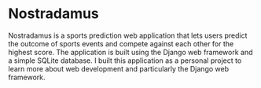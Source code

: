 # Nostradamus

Nostradamus is a sports prediction web application that lets users predict the outcome of sports events and compete against each other for the highest score. The application is built using the Django web framework and a simple SQLite database. I built this application as a personal project to learn more about web development and particularly the Django web framework.
